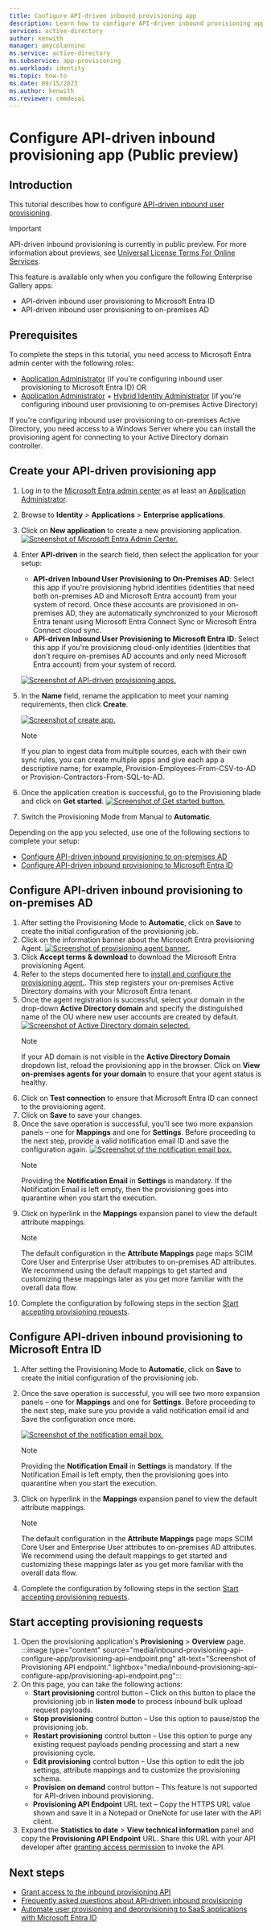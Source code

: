 ```yaml
---
title: Configure API-driven inbound provisioning app
description: Learn how to configure API-driven inbound provisioning app.
services: active-directory
author: kenwith
manager: amycolannino
ms.service: active-directory
ms.subservice: app-provisioning
ms.workload: identity
ms.topic: how-to
ms.date: 09/15/2023
ms.author: kenwith
ms.reviewer: cmmdesai
---
```


# Configure API-driven inbound provisioning app (Public preview)

## Introduction
This tutorial describes how to configure [API-driven inbound user provisioning](inbound-provisioning-api-concepts.md). 

> [!IMPORTANT]
> API-driven inbound provisioning is currently in public preview. For more information about previews, see [Universal License Terms For Online Services](https://www.microsoft.com/licensing/terms/product/ForOnlineServices/all).

This feature is available only when you configure the following Enterprise Gallery apps: 
* API-driven inbound user provisioning to Microsoft Entra ID
* API-driven inbound user provisioning to on-premises AD

## Prerequisites
To complete the steps in this tutorial, you need access to Microsoft Entra admin center with the following roles: 

* [Application Administrator](../roles/permissions-reference.md#application-administrator) (if you're configuring inbound user provisioning to Microsoft Entra ID) OR
* [Application Administrator](../roles/permissions-reference.md#application-administrator) + [Hybrid Identity Administrator](../roles/permissions-reference.md#hybrid-identity-administrator) (if you're configuring inbound user provisioning to on-premises Active Directory)

If you're configuring inbound user provisioning to on-premises Active Directory, you need access to a Windows Server where you can install the provisioning agent for connecting to your Active Directory domain controller. 

## Create your API-driven provisioning app

1. Log in to the [Microsoft Entra admin center](<https://entra.microsoft.com>) as at least an [Application Administrator](https://go.microsoft.com/fwlink/?linkid=2247823).
2. Browse to **Identity** > **Applications** > **Enterprise applications**.
3. Click on **New application** to create a new provisioning application. 
     [![Screenshot of Microsoft Entra Admin Center.](media/inbound-provisioning-api-configure-app/provisioning-entra-admin-center.png)](media/inbound-provisioning-api-configure-app/provisioning-entra-admin-center.png#lightbox)
4. Enter **API-driven** in the search field, then select the application for your setup:
     * **API-driven Inbound User Provisioning to On-Premises AD**: Select this app if you're provisioning hybrid identities (identities that need both on-premises AD and Microsoft Entra account) from your system of record. Once these accounts are provisioned in on-premises AD, they are automatically synchronized to your Microsoft Entra tenant using Microsoft Entra Connect Sync or Microsoft Entra Connect cloud sync.
     * **API-driven Inbound User Provisioning to Microsoft Entra ID**: Select this app if you're provisioning cloud-only identities (identities that don't require on-premises AD accounts and only need Microsoft Entra account) from your system of record.
     
     [![Screenshot of API-driven provisioning apps.](media/inbound-provisioning-api-configure-app/api-driven-inbound-provisioning-apps.png)](media/inbound-provisioning-api-configure-app/api-driven-inbound-provisioning-apps.png#lightbox)

5. In the **Name** field, rename the application to meet your naming requirements, then click **Create**.

     [![Screenshot of create app.](media/inbound-provisioning-api-configure-app/provisioning-create-inbound-provisioning-app.png)](media/inbound-provisioning-api-configure-app/provisioning-create-inbound-provisioning-app.png#lightbox)

     > [!NOTE]
     > If you plan to ingest data from multiple sources, each with their own sync rules, you can create multiple apps and give each app a descriptive name; for example, Provision-Employees-From-CSV-to-AD or Provision-Contractors-From-SQL-to-AD.
6. Once the application creation is successful, go to the Provisioning blade and click on **Get started**.
     [![Screenshot of Get started button.](media/inbound-provisioning-api-configure-app/provisioning-overview-get-started.png)](media/inbound-provisioning-api-configure-app/provisioning-overview-get-started.png#lightbox)
7. Switch the Provisioning Mode from Manual to **Automatic**.

Depending on the app you selected, use one of the following sections to complete your setup: 
* [Configure API-driven inbound provisioning to on-premises AD](#configure-api-driven-inbound-provisioning-to-on-premises-ad)
* [Configure API-driven inbound provisioning to Microsoft Entra ID](#configure-api-driven-inbound-provisioning-to-azure-ad)

## Configure API-driven inbound provisioning to on-premises AD

1. After setting the Provisioning Mode to **Automatic**, click on **Save** to create the initial configuration of the provisioning job. 
1. Click on the information banner about the Microsoft Entra provisioning Agent.
     [![Screenshot of provisioning agent banner.](media/inbound-provisioning-api-configure-app/provisioning-agent-banner.png)](media/inbound-provisioning-api-configure-app/provisioning-agent-banner.png#lightbox)
1. Click **Accept terms & download** to download the Microsoft Entra provisioning Agent.
1. Refer to the steps documented here to [install and configure the provisioning agent.](https://go.microsoft.com/fwlink/?linkid=2241216). This step registers your on-premises Active Directory domains with your Microsoft Entra tenant.
1. Once the agent registration is successful, select your domain in the drop-down **Active Directory domain** and specify the distinguished name of the OU where new user accounts are created by default.
     [![Screenshot of Active Directory domain selected.](media/inbound-provisioning-api-configure-app/provisioning-select-active-directory-domain.png)](media/inbound-provisioning-api-configure-app/provisioning-select-active-directory-domain.png#lightbox)
     > [!NOTE]
     > If your AD domain is not visible in the **Active Directory Domain** dropdown list, reload the provisioning app in the browser. Click on **View on-premises agents for your domain** to ensure that your agent status is healthy.
1. Click on **Test connection** to ensure that Microsoft Entra ID can connect to the provisioning agent.
1. Click on **Save** to save your changes.
1. Once the save operation is successful, you'll see two more expansion panels – one for **Mappings** and one for **Settings**. Before proceeding to the next step, provide a valid notification email ID and save the configuration again.
     [![Screenshot of the notification email box.](media/inbound-provisioning-api-configure-app/provisioning-notification-email.png)](media/inbound-provisioning-api-configure-app/provisioning-notification-email.png#lightbox)
     > [!NOTE]
     > Providing the **Notification Email** in **Settings** is mandatory. If the Notification Email is left empty, then the provisioning goes into quarantine when you start the execution.
1. Click on hyperlink in the **Mappings** expansion panel to view the default attribute mappings. 
     > [!NOTE]
     > The default configuration in the **Attribute Mappings** page maps SCIM Core User and Enterprise User attributes to on-premises AD attributes. We recommend using the default mappings to get started and customizing these mappings later as you get more familiar with the overall data flow.
1. Complete the configuration by following steps in the section [Start accepting provisioning requests](#start-accepting-provisioning-requests).


<a name='configure-api-driven-inbound-provisioning-to-azure-ad'></a>

## Configure API-driven inbound provisioning to Microsoft Entra ID
 

1. After setting the Provisioning Mode to **Automatic**, click on **Save** to create the initial configuration of the provisioning job. 
1. Once the save operation is successful, you will see two more expansion panels – one for **Mappings** and one for **Settings**. Before proceeding to the next step, make sure you provide a valid notification email id and Save the configuration once more. 

     [![Screenshot of the notification email box.](media/inbound-provisioning-api-configure-app/provisioning-notification-email.png)](media/inbound-provisioning-api-configure-app/provisioning-notification-email.png#lightbox)

     > [!NOTE]
     > Providing the **Notification Email** in **Settings** is mandatory. If the Notification Email is left empty, then the provisioning goes into quarantine when you start the execution.
1. Click on hyperlink in the **Mappings** expansion panel to view the default attribute mappings. 
     > [!NOTE]
     > The default configuration in the **Attribute Mappings** page maps SCIM Core User and Enterprise User attributes to on-premises AD attributes. We recommend using the default mappings to get started and customizing these mappings later as you get more familiar with the overall data flow.
1. Complete the configuration by following steps in the section [Start accepting provisioning requests](#start-accepting-provisioning-requests).

## Start accepting provisioning requests

1. Open the provisioning application's **Provisioning** > **Overview** page. 
      :::image type="content" source="media/inbound-provisioning-api-configure-app/provisioning-api-endpoint.png" alt-text="Screenshot of Provisioning API endpoint." lightbox="media/inbound-provisioning-api-configure-app/provisioning-api-endpoint.png":::
1. On this page, you can take the following actions: 
     - **Start provisioning** control button – Click on this button to place the provisioning job in **listen mode** to process inbound bulk upload request payloads.  
     - **Stop provisioning** control button – Use this option to pause/stop the provisioning job. 
     - **Restart provisioning** control button – Use this option to purge any existing request payloads pending processing and start a new provisioning cycle. 
     - **Edit provisioning** control button – Use this option to edit the job settings, attribute mappings and to customize the provisioning schema. 
     - **Provision on demand** control button – This feature is not supported for API-driven inbound provisioning. 
     - **Provisioning API Endpoint** URL text – Copy the HTTPS URL value shown and save it in a Notepad or OneNote for use later with the API client.
1. Expand the **Statistics to date** > **View technical information** panel and copy the **Provisioning API Endpoint** URL. Share this URL with your API developer after [granting access permission](inbound-provisioning-api-grant-access.md) to invoke the API. 

## Next steps
- [Grant access to the inbound provisioning API](inbound-provisioning-api-grant-access.md)
- [Frequently asked questions about API-driven inbound provisioning](inbound-provisioning-api-faqs.md)
- [Automate user provisioning and deprovisioning to SaaS applications with Microsoft Entra ID](user-provisioning.md)
